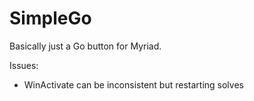 # SimpleGo

Basically just a Go button for Myriad.

Issues:
- WinActivate can be inconsistent but restarting solves
